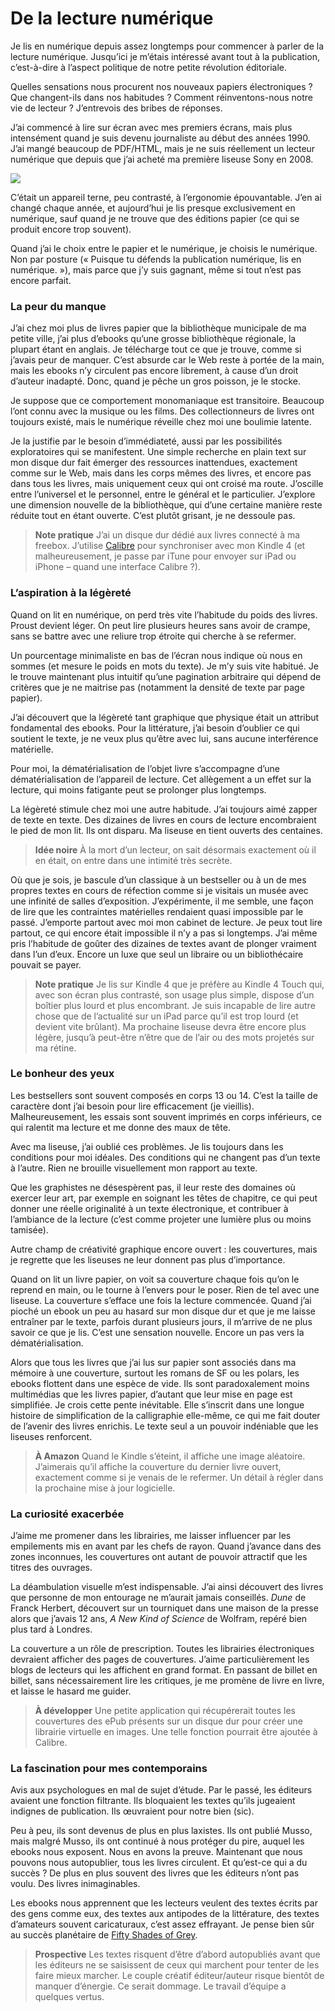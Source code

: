# De la lecture numérique

Je lis en numérique depuis assez longtemps pour commencer à parler de la lecture numérique. Jusqu’ici je m’étais intéressé avant tout à la publication, c’est-à-dire à l’aspect politique de notre petite révolution éditoriale.<span id="more-26861"></span>

Quelles sensations nous procurent nos nouveaux papiers électroniques ? Que changent-ils dans nos habitudes ? Comment réinventons-nous notre vie de lecteur ? J’entrevois des bribes de réponses.

J’ai commencé à lire sur écran avec mes premiers écrans, mais plus intensément quand je suis devenu journaliste au début des années 1990. J’ai mangé beaucoup de PDF/HTML, mais je ne suis réellement un lecteur numérique que depuis que j’ai acheté ma première liseuse Sony en 2008.

![](https://tcrouzet.com/images_tc/2012/08/kindle.jpg)

C’était un appareil terne, peu contrasté, à l’ergonomie épouvantable. J’en ai changé chaque année, et aujourd’hui je lis presque exclusivement en numérique, sauf quand je ne trouve que des éditions papier (ce qui se produit encore trop souvent).

Quand j’ai le choix entre le papier et le numérique, je choisis le numérique. Non par posture (« Puisque tu défends la publication numérique, lis en numérique. »), mais parce que j’y suis gagnant, même si tout n’est pas encore parfait.

### La peur du manque

J’ai chez moi plus de livres papier que la bibliothèque municipale de ma petite ville, j’ai plus d’ebooks qu’une grosse bibliothèque régionale, la plupart étant en anglais. Je télécharge tout ce que je trouve, comme si j’avais peur de manquer. C’est absurde car le Web reste à portée de la main, mais les ebooks n’y circulent pas encore librement, à cause d’un droit d’auteur inadapté. Donc, quand je pêche un gros poisson, je le stocke.

Je suppose que ce comportement monomaniaque est transitoire. Beaucoup l’ont connu avec la musique ou les films. Des collectionneurs de livres ont toujours existé, mais le numérique réveille chez moi une boulimie latente.

Je la justifie par le besoin d’immédiateté, aussi par les possibilités exploratoires qui se manifestent. Une simple recherche en plain text sur mon disque dur fait émerger des ressources inattendues, exactement comme sur le Web, mais dans les corps mêmes des livres, et encore pas dans tous les livres, mais uniquement ceux qui ont croisé ma route. J’oscille entre l’universel et le personnel, entre le général et le particulier. J’explore une dimension nouvelle de la bibliothèque, qui d’une certaine manière reste réduite tout en étant ouverte. C’est plutôt grisant, je ne dessoule pas.

> **Note pratique** J’ai un disque dur dédié aux livres connecté à ma freebox. J’utilise [Calibre](http://calibre-ebook.com/) pour synchroniser avec mon Kindle 4 (et malheureusement, je passe par iTune pour envoyer sur iPad ou iPhone – quand une interface Calibre ?).

### L’aspiration à la légèreté

Quand on lit en numérique, on perd très vite l’habitude du poids des livres. Proust devient léger. On peut lire plusieurs heures sans avoir de crampe, sans se battre avec une reliure trop étroite qui cherche à se refermer.

Un pourcentage minimaliste en bas de l’écran nous indique où nous en sommes (et mesure le poids en mots du texte). Je m’y suis vite habitué. Je le trouve maintenant plus intuitif qu’une pagination arbitraire qui dépend de critères que je ne maitrise pas (notamment la densité de texte par page papier).

J’ai découvert que la légèreté tant graphique que physique était un attribut fondamental des ebooks. Pour la littérature, j’ai besoin d’oublier ce qui soutient le texte, je ne veux plus qu’être avec lui, sans aucune interférence matérielle.

Pour moi, la dématérialisation de l’objet livre s’accompagne d’une dématérialisation de l’appareil de lecture. Cet allègement a un effet sur la lecture, qui moins fatigante peut se prolonger plus longtemps.

La légèreté stimule chez moi une autre habitude. J’ai toujours aimé zapper de texte en texte. Des dizaines de livres en cours de lecture encombraient le pied de mon lit. Ils ont disparu. Ma liseuse en tient ouverts des centaines.

> **Idée noire** À la mort d’un lecteur, on sait désormais exactement où il en était, on entre dans une intimité très secrète.

Où que je sois, je bascule d’un classique à un bestseller ou à un de mes propres textes en cours de réfection comme si je visitais un musée avec une infinité de salles d’exposition. J’expérimente, il me semble, une façon de lire que les contraintes matérielles rendaient quasi impossible par le passé. J’emporte partout avec moi mon cabinet de lecture. Je peux tout lire partout, ce qui encore était impossible il n’y a pas si longtemps. J’ai même pris l’habitude de goûter des dizaines de textes avant de plonger vraiment dans l’un d’eux. Encore un luxe que seul un libraire ou un bibliothécaire pouvait se payer.

> **Note pratique** Je lis sur Kindle 4 que je préfère au Kindle 4 Touch qui, avec son écran plus contrasté, son usage plus simple, dispose d’un boîtier plus lourd et plus encombrant. Je suis incapable de lire autre chose que de l’actualité sur un iPad parce qu’il est trop lourd (et devient vite brûlant). Ma prochaine liseuse devra être encore plus légère, jusqu’à peut-être n’être que de l’air ou des mots projetés sur ma rétine.

### Le bonheur des yeux

Les bestsellers sont souvent composés en corps 13 ou 14. C’est la taille de caractère dont j’ai besoin pour lire efficacement (je vieillis). Malheureusement, les essais sont souvent imprimés en corps inférieurs, ce qui ralentit ma lecture et me donne des maux de tête.

Avec ma liseuse, j’ai oublié ces problèmes. Je lis toujours dans les conditions pour moi idéales. Des conditions qui ne changent pas d’un texte à l’autre. Rien ne brouille visuellement mon rapport au texte.

Que les graphistes ne désespèrent pas, il leur reste des domaines où exercer leur art, par exemple en soignant les têtes de chapitre, ce qui peut donner une réelle originalité à un texte électronique, et contribuer à l’ambiance de la lecture (c’est comme projeter une lumière plus ou moins tamisée).

Autre champ de créativité graphique encore ouvert : les couvertures, mais je regrette que les liseuses ne leur donnent pas plus d’importance.

Quand on lit un livre papier, on voit sa couverture chaque fois qu’on le reprend en main, ou le tourne à l’envers pour le poser. Rien de tel avec une liseuse. La couverture s’efface une fois la lecture commencée. Quand j’ai pioché un ebook un peu au hasard sur mon disque dur et que je me laisse entraîner par le texte, parfois durant plusieurs jours, il m’arrive de ne plus savoir ce que je lis. C’est une sensation nouvelle. Encore un pas vers la dématérialisation.

Alors que tous les livres que j’ai lus sur papier sont associés dans ma mémoire à une couverture, surtout les romans de SF ou les polars, les ebooks flottent dans une espèce de vide. Ils sont paradoxalement moins multimédias que les livres papier, d’autant que leur mise en page est simplifiée. Je crois cette pente inévitable. Elle s’inscrit dans une longue histoire de simplification de la calligraphie elle-même, ce qui me fait douter de l’avenir des livres enrichis. Le texte seul a un pouvoir indéniable que les liseuses renforcent.

> **À Amazon** Quand le Kindle s’éteint, il affiche une image aléatoire. J’aimerais qu’il affiche la couverture du dernier livre ouvert, exactement comme si je venais de le refermer. Un détail à régler dans la prochaine mise à jour logicielle.

### La curiosité exacerbée

J’aime me promener dans les librairies, me laisser influencer par les empilements mis en avant par les chefs de rayon. Quand j’avance dans des zones inconnues, les couvertures ont autant de pouvoir attractif que les titres des ouvrages.

La déambulation visuelle m’est indispensable. J’ai ainsi découvert des livres que personne de mon entourage ne m’aurait jamais conseillés. *Dune* de Franck Herbert, découvert sur un tourniquet dans une maison de la presse alors que j’avais 12 ans, *A New Kind of Science* de Wolfram, repéré bien plus tard à Londres.

La couverture a un rôle de prescription. Toutes les librairies électroniques devraient afficher des pages de couvertures. J’aime particulièrement les blogs de lecteurs qui les affichent en grand format. En passant de billet en billet, sans nécessairement lire les critiques, je me promène de livre en livre, et laisse le hasard me guider.

> **À développer** Une petite application qui récupérerait toutes les couvertures des ePub présents sur un disque dur pour créer une librairie virtuelle en images. Une telle fonction pourrait être ajoutée à Calibre.

### La fascination pour mes contemporains

Avis aux psychologues en mal de sujet d’étude. Par le passé, les éditeurs avaient une fonction filtrante. Ils bloquaient les textes qu’ils jugeaient indignes de publication. Ils œuvraient pour notre bien (sic).

Peu à peu, ils sont devenus de plus en plus laxistes. Ils ont publié Musso, mais malgré Musso, ils ont continué à nous protéger du pire, auquel les ebooks nous exposent. Nous en avons la preuve. Maintenant que nous pouvons nous autopublier, tous les livres circulent. Et qu’est-ce qui a du succès ? De plus en plus souvent des livres que les éditeurs n’ont pas voulu. Des livres inimaginables.

Les ebooks nous apprennent que les lecteurs veulent des textes écrits par des gens comme eux, des textes aux antipodes de la littérature, des textes d’amateurs souvent caricaturaux, c’est assez effrayant. Je pense bien sûr au succès planétaire de [Fifty Shades of Grey](https://tcrouzet.com/2012/07/30/cinquante-nuances-de-grey/).

> **Prospective** Les textes risquent d’être d’abord autopubliés avant que les éditeurs ne se saisissent de ceux qui marchent pour tenter de les faire mieux marcher. Le couple créatif éditeur/auteur risque bientôt de manquer d’énergie. Ce serait dommage. Le travail d’équipe a quelques vertus.